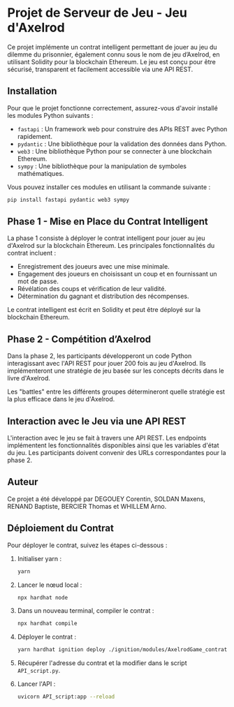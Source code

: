 # Projet de Serveur de Jeu - Jeu d'Axelrod

Ce projet implémente un contrat intelligent permettant de jouer au jeu du dilemme du prisonnier, également connu sous le nom de jeu d’Axelrod, en utilisant Solidity pour la blockchain Ethereum. Le jeu est conçu pour être sécurisé, transparent et facilement accessible via une API REST.

## Installation

Pour que le projet fonctionne correctement, assurez-vous d'avoir installé les modules Python suivants :

- `fastapi` : Un framework web pour construire des APIs REST avec Python rapidement.
- `pydantic` : Une bibliothèque pour la validation des données dans Python.
- `web3` : Une bibliothèque Python pour se connecter à une blockchain Ethereum.
- `sympy` : Une bibliothèque pour la manipulation de symboles mathématiques.

Vous pouvez installer ces modules en utilisant la commande suivante :

```bash
pip install fastapi pydantic web3 sympy
```

## Phase 1 - Mise en Place du Contrat Intelligent

La phase 1 consiste à déployer le contrat intelligent pour jouer au jeu d'Axelrod sur la blockchain Ethereum. Les principales fonctionnalités du contrat incluent :

- Enregistrement des joueurs avec une mise minimale.
- Engagement des joueurs en choisissant un coup et en fournissant un mot de passe.
- Révélation des coups et vérification de leur validité.
- Détermination du gagnant et distribution des récompenses.

Le contrat intelligent est écrit en Solidity et peut être déployé sur la blockchain Ethereum.

## Phase 2 - Compétition d’Axelrod

Dans la phase 2, les participants développeront un code Python interagissant avec l'API REST pour jouer 200 fois au jeu d'Axelrod. Ils implémenteront une stratégie de jeu basée sur les concepts décrits dans le livre d'Axelrod.

Les "battles" entre les différents groupes détermineront quelle stratégie est la plus efficace dans le jeu d'Axelrod.

## Interaction avec le Jeu via une API REST

L'interaction avec le jeu se fait à travers une API REST. Les endpoints implémentent les fonctionnalités disponibles ainsi que les variables d'état du jeu. Les participants doivent convenir des URLs correspondantes pour la phase 2.

## Auteur

Ce projet a été développé par DEGOUEY Corentin, SOLDAN Maxens, RENAND Baptiste, BERCIER Thomas et WHILLEM Arno.

## Déploiement du Contrat

Pour déployer le contrat, suivez les étapes ci-dessous :

1. Initialiser yarn :
   ```bash
   yarn
   ```
2. Lancer le nœud local :
   ```bash
   npx hardhat node
   ```
3. Dans un nouveau terminal, compiler le contrat :
   ```bash
   npx hardhat compile
   ```
4. Déployer le contrat :
   ```bash
   yarn hardhat ignition deploy ./ignition/modules/AxelrodGame_contrat.js --network localhost
   ```

5. Récupérer l'adresse du contrat et la modifier dans le script `API_script.py`.

6. Lancer l'API :
   ```bash
   uvicorn API_script:app --reload
   ```
